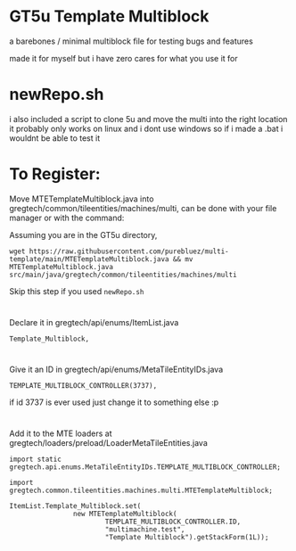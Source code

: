 # GT5u Template Multiblock

a barebones / minimal multiblock file for testing bugs and features

made it for myself but i have zero cares for what you use it for

# newRepo.sh

i also included a script to clone 5u and move the multi into the right location
it probably only works on linux and i dont use windows so if i made a .bat i wouldnt be able to test it

# To Register:
Move MTETemplateMultiblock.java into gregtech/common/tileentities/machines/multi, can be done with your file manager or with the command:

Assuming you are in the GT5u directory,

```
wget https://raw.githubusercontent.com/purebluez/multi-template/main/MTETemplateMultiblock.java && mv MTETemplateMultiblock.java src/main/java/gregtech/common/tileentities/machines/multi
```

Skip this step if you used ``newRepo.sh``

#
Declare it in gregtech/api/enums/ItemList.java

```
Template_Multiblock,
```
#
Give it an ID in gregtech/api/enums/MetaTileEntityIDs.java

```
TEMPLATE_MULTIBLOCK_CONTROLLER(3737),
```

if id 3737 is ever used just change it to something else :p 
#
Add it to the MTE loaders at gregtech/loaders/preload/LoaderMetaTileEntities.java
```
import static gregtech.api.enums.MetaTileEntityIDs.TEMPLATE_MULTIBLOCK_CONTROLLER;
```
```
import gregtech.common.tileentities.machines.multi.MTETemplateMultiblock;
```
```
ItemList.Template_Multiblock.set(
                new MTETemplateMultiblock(
                        TEMPLATE_MULTIBLOCK_CONTROLLER.ID,
                        "multimachine.test",
                        "Template Multiblock").getStackForm(1L));
```
